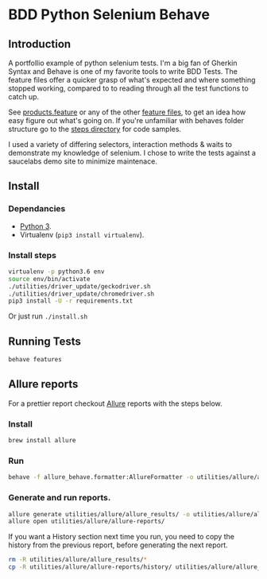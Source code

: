 # BDD Python Selenium Behave 

## Introduction

A portfollio example of python selenium tests. I'm a big fan of Gherkin Syntax and Behave is one of my favorite tools to write BDD Tests. The feature files offer a quicker grasp of what's expected and where something stopped working, compared to to reading through all the test functions to catch up.

See [products.feature](/features/products.feature) or any of the other [feature files](/features), to get an idea how easy figure out what's going on. If you're unfamiliar with behaves folder structure go to the [steps directory](/features/steps) for code samples.

I used a variety of differing selectors, interaction methods & waits to demonstrate my knowledge of selenium. I chose to write the tests against a saucelabs demo site to minimize maintenace. 

## Install

### Dependancies

* [Python 3](https://www.python.org/downloads/).
* Virtualenv (`pip3 install virtualenv`).

### Install steps

```bash
virtualenv -p python3.6 env
source env/bin/activate
./utilities/driver_update/geckodriver.sh
./utilities/driver_update/chromedriver.sh
pip3 install -U -r requirements.txt
```

Or just run `./install.sh`

## Running Tests

```bash
behave features
```

## Allure reports

For a prettier report checkout [Allure](https://docs.qameta.io/allure/) reports with the steps below.

### Install

```bash
brew install allure
```

### Run

```bash
behave -f allure_behave.formatter:AllureFormatter -o utilities/allure/allure_results ./features
```

### Generate and run reports.

```bash
allure generate utilities/allure/allure_results/ -o utilities/allure/allure-reports/ --clean
allure open utilities/allure/allure-reports/
```


If you want a History section next time you run, you need to copy the history from the previous report, before generating the next report.

```bash
rm -R utilities/allure/allure_results/*
cp -R utilities/allure/allure-reports/history/ utilities/allure/allure_results/history
```